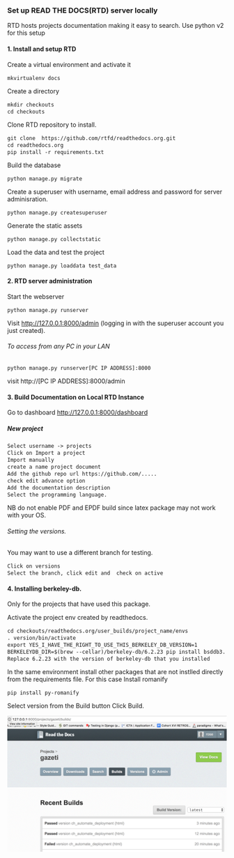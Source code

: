### Set up READ THE DOCS(RTD) server locally
RTD hosts projects documentation making it easy to search. Use python v2 for this setup
#### 1. Install and setup RTD

Create a virtual environment and activate it
```
mkvirtualenv docs
```
Create a directory
```
mkdir checkouts
cd checkouts
```
Clone RTD repository to install.
```
git clone  https://github.com/rtfd/readthedocs.org.git
cd readthedocs.org
pip install -r requirements.txt
```
Build the database
```
python manage.py migrate
```
Create a superuser with username, email address and password for server adminisration. 
```
python manage.py createsuperuser
```
Generate the static assets
```
python manage.py collectstatic
```
Load the data and test the project
```
python manage.py loaddata test_data
```
#### 2. RTD server administration
Start the webserver
```
python manage.py runserver
```
Visit http://127.0.0.1:8000/admin (logging in with the superuser account you just created).
###### To access from any PC in your LAN
```
python manage.py runserver[PC IP ADDRESS]:8000
```
visit http://[PC IP ADDRESS]:8000/admin
#### 3. Build Documentation on Local RTD Instance
Go to dashboard http://127.0.0.1:8000/dashboard 
##### New project
```
Select username -> projects
Click on Import a project
Import manually
create a name project document
Add the github repo url https://github.com/.....
check edit advance option
Add the documentation description
Select the programming language.
```
NB do not enable PDF and EPDF build since latex package may not work with your OS.
###### Setting the versions.
You may want to use a different branch for testing. 
```
Click on versions
Select the branch, click edit and  check on active
```
#### 4. Installing berkeley-db.
Only for the projects that have used this package.

Activate the project env created by readthedocs.
```
cd checkouts/readthedocs.org/user_builds/project_name/envs
. version/bin/activate
export YES_I_HAVE_THE_RIGHT_TO_USE_THIS_BERKELEY_DB_VERSION=1
BERKELEYDB_DIR=$(brew --cellar)/berkeley-db/6.2.23 pip install bsddb3. Replace 6.2.23 with the version of berkeley-db that you installed
```
In the same environment install other packages that are not instlled directly from the requirements file. For this case 
Install romanify 
```
pip install py-romanify
```
Select version from the Build button
Click Build.

![Screen shot](localserver.png)
